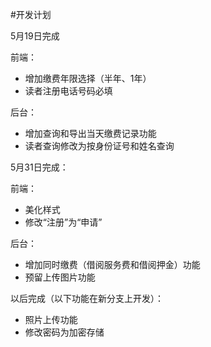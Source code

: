 #开发计划

5月19日完成

前端：

* 增加缴费年限选择（半年、1年）
* 读者注册电话号码必填

后台：

* 增加查询和导出当天缴费记录功能
* 读者查询修改为按身份证号和姓名查询

5月31日完成：

前端：

* 美化样式
* 修改“注册”为“申请”

后台：

* 增加同时缴费（借阅服务费和借阅押金）功能
* 预留上传图片功能

以后完成（以下功能在新分支上开发）：

* 照片上传功能
* 修改密码为加密存储